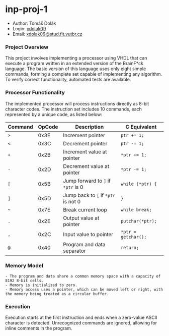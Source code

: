 # inp-proj-1
- Author: Tomáš Dolák 
- Login: [xdolak09](https://www.vut.cz/lide/tomas-dolak-247220)
- Email: <xdolak09@stud.fit.vutbr.cz>

### Project Overview
This project involves implementing a processor using VHDL that can execute a program written in an extended version of the BrainF*ck language. The basic version of this language uses only eight simple commands, forming a complete set capable of implementing any algorithm. To verify correct functionality, automated tests are available.

### Processor Functionality
The implemented processor will process instructions directly as 8-bit character codes. The instruction set includes 10 commands, each represented by a unique code, as listed below:

| Command | OpCode | Description                       | C Equivalent          |
|---------|--------|-----------------------------------|-----------------------|
| `>`     | 0x3E   | Increment pointer                 | `ptr += 1;`           |
| `<`     | 0x3C   | Decrement pointer                 | `ptr -= 1;`           |
| `+`     | 0x2B   | Increment value at pointer        | `*ptr += 1;`          |
| `-`     | 0x2D   | Decrement value at pointer        | `*ptr -= 1;`          |
| `[`     | 0x5B   | Jump forward to `]` if `*ptr` is 0| `while (*ptr) {`      |
| `]`     | 0x5D   | Jump back to `[` if `*ptr` is not 0| `}`                  |
| `~`     | 0x7E   | Break current loop                | `while break;`        |
| `.`     | 0x2E   | Output value at pointer           | `putchar(*ptr);`      |
| `,`     | 0x2C   | Input value to pointer            | `*ptr = getchar();`   |
| `@`     | 0x40   | Program and data separator        | `return;`             |

### Memory Model
	- The program and data share a common memory space with a capacity of 8192 8-bit cells.
	- Memory is initialized to zero.
	- Memory access uses a pointer, which can be moved left or right, with the memory being treated as a circular buffer.
 
### Execution
Execution starts at the first instruction and ends when a zero-value ASCII character is detected. Unrecognized commands are ignored, allowing for inline comments in the program.
